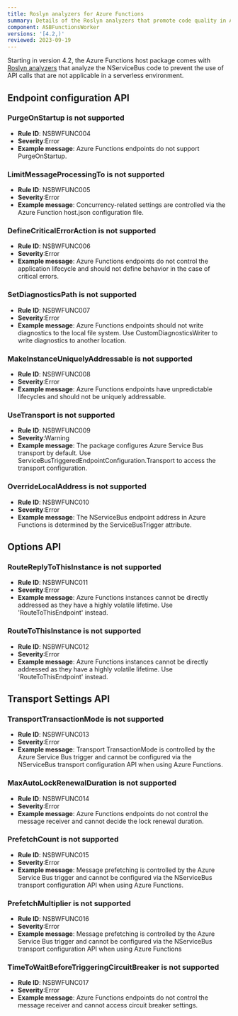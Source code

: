 ```yaml
---
title: Roslyn analyzers for Azure Functions
summary: Details of the Roslyn analyzers that promote code quality in Azure Functions.
component: ASBFunctionsWorker
versions: '[4.2,)'
reviewed: 2023-09-19
---
```


Starting in version 4.2, the Azure Functions host package comes with [Roslyn analyzers](https://docs.microsoft.com/en-us/visualstudio/code-quality/roslyn-analyzers-overview) that analyze the NServiceBus code to prevent the use of API calls that are not applicable in a serverless environment.

## Endpoint configuration API

### PurgeOnStartup is not supported

* **Rule ID**: NSBWFUNC004
* **Severity**:Error
* **Example message**: Azure Functions endpoints do not support PurgeOnStartup.

### LimitMessageProcessingTo is not supported

* **Rule ID**: NSBWFUNC005
* **Severity**:Error
* **Example message**: Concurrency-related settings are controlled via the Azure Function host.json configuration file.

### DefineCriticalErrorAction is not supported

* **Rule ID**: NSBWFUNC006
* **Severity**:Error
* **Example message**: Azure Functions endpoints do not control the application lifecycle and should not define behavior in the case of critical errors.

### SetDiagnosticsPath is not supported

* **Rule ID**: NSBWFUNC007
* **Severity**:Error
* **Example message**: Azure Functions endpoints should not write diagnostics to the local file system. Use CustomDiagnosticsWriter to write diagnostics to another location.

### MakeInstanceUniquelyAddressable is not supported

* **Rule ID**: NSBWFUNC008
* **Severity**:Error
* **Example message**: Azure Functions endpoints have unpredictable lifecycles and should not be uniquely addressable.

### UseTransport is not supported

* **Rule ID**: NSBWFUNC009
* **Severity**:Warning
* **Example message**: The package configures Azure Service Bus transport by default. Use ServiceBusTriggeredEndpointConfiguration.Transport to access the transport configuration.

### OverrideLocalAddress is not supported

* **Rule ID**: NSBWFUNC010
* **Severity**:Error
* **Example message**: The NServiceBus endpoint address in Azure Functions is determined by the ServiceBusTrigger attribute.

## Options API

### RouteReplyToThisInstance is not supported

* **Rule ID**: NSBWFUNC011
* **Severity**:Error
* **Example message**: Azure Functions instances cannot be directly addressed as they have a highly volatile lifetime. Use 'RouteToThisEndpoint' instead.

### RouteToThisInstance is not supported

* **Rule ID**: NSBWFUNC012
* **Severity**:Error
* **Example message**: Azure Functions instances cannot be directly addressed as they have a highly volatile lifetime. Use 'RouteToThisEndpoint' instead.

## Transport Settings API

### TransportTransactionMode is not supported

* **Rule ID**: NSBWFUNC013
* **Severity**:Error
* **Example message**: Transport TransactionMode is controlled by the Azure Service Bus trigger and cannot be configured via the NServiceBus transport configuration API when using Azure Functions.

### MaxAutoLockRenewalDuration is not supported

* **Rule ID**: NSBWFUNC014
* **Severity**:Error
* **Example message**: Azure Functions endpoints do not control the message receiver and cannot decide the lock renewal duration.

### PrefetchCount is not supported

* **Rule ID**: NSBWFUNC015
* **Severity**:Error
* **Example message**: Message prefetching is controlled by the Azure Service Bus trigger and cannot be configured via the NServiceBus transport configuration API when using Azure Functions.

### PrefetchMultiplier is not supported

* **Rule ID**: NSBWFUNC016
* **Severity**:Error
* **Example message**: Message prefetching is controlled by the Azure Service Bus trigger and cannot be configured via the NServiceBus transport configuration API when using Azure Functions

### TimeToWaitBeforeTriggeringCircuitBreaker is not supported

* **Rule ID**: NSBWFUNC017
* **Severity**:Error
* **Example message**: Azure Functions endpoints do not control the message receiver and cannot access circuit breaker settings.
